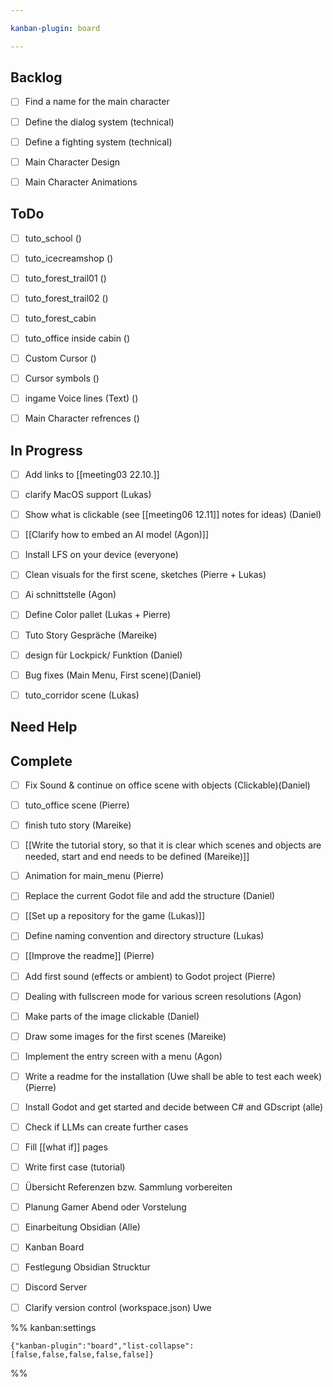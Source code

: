 ```yaml
---

kanban-plugin: board

---
```


## Backlog

- [ ] Find a name for the main character
- [ ] Define the dialog system (technical)
- [ ] Define a fighting system (technical)
- [ ] Main Character Design
- [ ] Main Character Animations


## ToDo

- [ ] tuto_school ()
- [ ] tuto_icecreamshop ()
- [ ] tuto_forest_trail01 ()
- [ ] tuto_forest_trail02 ()
- [ ] tuto_forest_cabin
- [ ] tuto_office inside cabin ()
- [ ] Custom Cursor ()
- [ ] Cursor symbols ()
- [ ] ingame Voice lines (Text) ()
- [ ] Main Character refrences ()


## In Progress

- [ ] Add links to [[meeting03 22.10.]]
- [ ] clarify MacOS support (Lukas)
- [ ] Show what is clickable (see [[meeting06 12.11]] notes for ideas) (Daniel)
- [ ] [[Clarify how to embed an AI model (Agon)]]
- [ ] Install LFS on your device (everyone)
- [ ] Clean visuals for the first scene, sketches (Pierre + Lukas)
- [ ] Ai schnittstelle (Agon)
- [ ] Define Color pallet (Lukas + Pierre)
- [ ] Tuto Story Gespräche (Mareike)
- [ ] design für Lockpick/ Funktion (Daniel)
- [ ] Bug fixes (Main Menu, First scene)(Daniel)
- [ ] tuto_corridor scene (Lukas)


## Need Help



## Complete

- [ ] Fix Sound & continue on office scene with objects (Clickable)(Daniel)
- [ ] tuto_office scene (Pierre)
- [ ] finish tuto story (Mareike)
- [ ] [[Write the tutorial story, so that it is clear which scenes and objects are needed, start and end needs to be defined (Mareike)]]
- [ ] Animation for main_menu (Pierre)
- [ ] Replace the current Godot file and add the structure (Daniel)
- [ ] [[Set up a repository for the game (Lukas)]]
- [ ] Define naming convention and directory structure (Lukas)
- [ ] [[Improve the readme]]
	(Pierre)
- [ ] Add first sound (effects or ambient) to Godot project (Pierre)
- [ ] Dealing with fullscreen mode for various screen resolutions (Agon)
- [ ] Make parts of the image clickable (Daniel)
- [ ] Draw some images for the first scenes (Mareike)
- [ ] Implement the entry screen with a menu (Agon)
- [ ] Write a readme for the installation (Uwe shall be able to test each week)
	(Pierre)
- [ ] Install Godot and get started and decide between C# and GDscript (alle)
- [ ] Check if LLMs can create further cases
- [ ] Fill [[what if]] pages
- [ ] Write first case (tutorial)
- [ ] Übersicht Referenzen bzw. Sammlung vorbereiten
- [ ] Planung Gamer Abend oder Vorstelung
- [ ] Einarbeitung Obsidian (Alle)
- [ ] Kanban Board
- [ ] Festlegung Obsidian Strucktur
- [ ] Discord Server
- [ ] Clarify version control (workspace.json) Uwe




%% kanban:settings
```
{"kanban-plugin":"board","list-collapse":[false,false,false,false,false]}
```
%%
